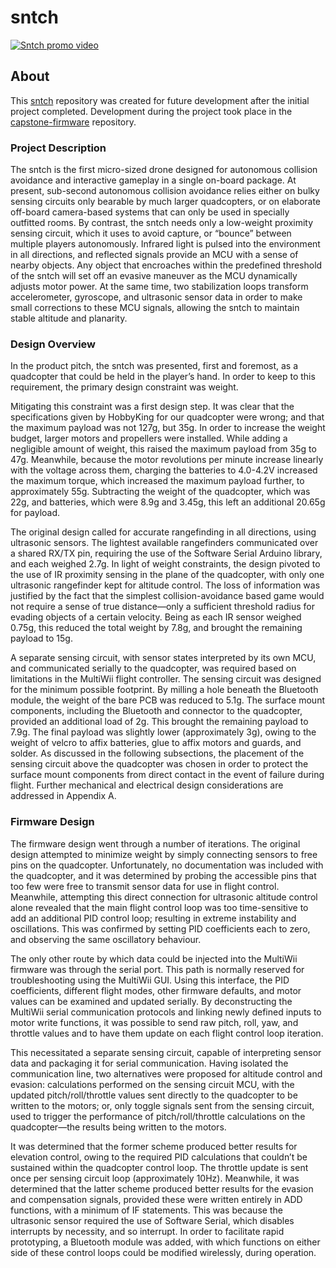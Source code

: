 # sntch

[![Sntch promo video](https://img.youtube.com/vi/3ZnPcmuk-XE/0.jpg)](https://www.youtube.com/watch?v=3ZnPcmuk-XE)

## About

This [sntch](https://github.com/bkaas/sntch) repository was created for future development after the initial project completed. Development during the project took place in the [capstone-firmware](https://github.com/bkaas/capstone-firmware) repository.

### Project Description

The sntch is the first micro-sized drone designed for autonomous collision avoidance and interactive gameplay in a single on-board package. At present, sub-second autonomous collision avoidance relies either on bulky sensing circuits only bearable by much larger quadcopters, or on elaborate off-board camera-based systems that can only be used in specially outfitted rooms. By contrast, the sntch needs only a low-weight proximity sensing circuit, which it uses to avoid capture, or “bounce” between multiple players autonomously. Infrared light is pulsed into the environment in all directions, and reflected signals provide an MCU with a sense of nearby objects. Any object that encroaches within the predefined threshold of the sntch will set off an evasive maneuver as the MCU dynamically adjusts motor power. At the same time, two stabilization loops transform accelerometer, gyroscope, and ultrasonic sensor data in order to make small corrections to these MCU signals, allowing the sntch to maintain stable altitude and planarity.

### Design Overview

In the product pitch, the sntch was presented, first and foremost, as a quadcopter that could be held in the player’s hand. In order to keep to this requirement, the primary design constraint was weight.

Mitigating this constraint was a first design step. It was clear that the specifications given by HobbyKing for our quadcopter were wrong; and that the maximum payload was not 127g, but 35g. In order to increase the weight budget, larger motors and propellers were installed. While adding a negligible amount of weight, this raised the maximum payload from 35g to 47g. Meanwhile, because the motor revolutions per minute increase linearly with the voltage across them, charging the batteries to 4.0-4.2V increased the maximum torque, which increased the maximum payload further, to approximately 55g. Subtracting the weight of the quadcopter, which was 22g, and batteries, which were 8.9g and 3.45g, this left an additional 20.65g for payload.

The original design called for accurate rangefinding in all directions, using ultrasonic sensors. The lightest available rangefinders communicated over a shared RX/TX pin, requiring the use of the Software Serial Arduino library, and each weighed 2.7g. In light of weight constraints, the design pivoted to the use of IR proximity sensing in the plane of the quadcopter, with only one ultrasonic rangefinder kept for altitude control. The loss of information was justified by the fact that the simplest collision-avoidance based game would not require a sense of true distance—only a sufficient threshold radius for evading objects of a certain velocity. Being as each IR sensor weighed 0.75g, this reduced the total weight by 7.8g, and brought the remaining payload to 15g.

A separate sensing circuit, with sensor states interpreted by its own MCU, and communicated serially to the quadcopter, was required based on limitations in the MultiWii flight controller. The sensing circuit was designed for the minimum possible footprint. By milling a hole beneath the Bluetooth module, the weight of the bare PCB was reduced to 5.1g. The surface mount components, including the Bluetooth and connector to the quadcopter, provided an additional load of 2g. This brought the remaining payload to 7.9g. The final payload was slightly lower (approximately 3g), owing to the weight of velcro to affix batteries, glue to affix motors and guards, and solder. As discussed in the following subsections, the placement of the sensing circuit above the quadcopter was chosen in order to protect the surface mount components from direct contact in the event of failure during flight. Further mechanical and electrical design considerations are addressed in Appendix A.

### Firmware Design

The firmware design went through a number of iterations. The original design attempted to minimize weight by simply connecting sensors to free pins on the quadcopter. Unfortunately, no documentation was included with the quadcopter, and it was determined by probing the accessible pins that too few were free to transmit sensor data for use in flight control. Meanwhile, attempting this direct connection for ultrasonic altitude control alone revealed that the main flight control loop was too time-sensitive to add an additional PID control loop; resulting in extreme instability and oscillations. This was confirmed by setting PID coefficients each to zero, and observing the same oscillatory behaviour.

The only other route by which data could be injected into the MultiWii firmware was through the serial port. This path is normally reserved for troubleshooting using the MultiWii GUI. Using this interface, the PID coefficients, different flight modes, other firmware defaults, and motor values can be examined and updated serially. By deconstructing the MultiWii serial communication protocols and linking newly defined inputs to motor write functions, it was possible to send raw pitch, roll, yaw, and throttle values and to have them update on each flight control loop iteration.

This necessitated a separate sensing circuit, capable of interpreting sensor data and packaging it for serial communication. Having isolated the communication line, two alternatives were proposed for altitude control and evasion: calculations performed on the sensing circuit MCU, with the updated pitch/roll/throttle values sent directly to the quadcopter to be written to the motors; or, only toggle signals sent from the sensing circuit, used to trigger the performance of pitch/roll/throttle calculations on the quadcopter—the results being written to the motors.

It was determined that the former scheme produced better results for elevation control, owing to the required PID calculations that couldn’t be sustained within the quadcopter control loop. The throttle update is sent once per sensing circuit loop (approximately 10Hz). Meanwhile, it was determined that the latter scheme produced better results for the evasion and compensation signals, provided these were written entirely in ADD functions, with a minimum of IF statements. This was because the ultrasonic sensor required the use of Software Serial, which disables interrupts by necessity, and so interrupt. In order to facilitate rapid prototyping, a Bluetooth module was added, with which functions on either side of these control loops could be modified wirelessly, during operation.
